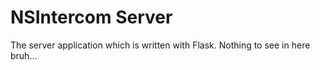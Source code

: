 # NSIntercom Server

The server application which is written with Flask.
Nothing to see in here bruh...